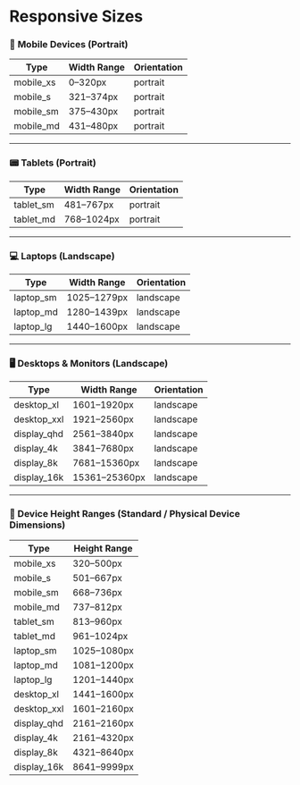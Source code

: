 # Responsive Sizes

### 📱 **Mobile Devices** (Portrait)

| Type        | Width Range    | Orientation |
|-------------|----------------|-------------|
| mobile_xs   | 0–320px        | portrait    |
| mobile_s    | 321–374px      | portrait    |
| mobile_sm   | 375–430px      | portrait    |
| mobile_md   | 431–480px      | portrait    |

---

### 📟 **Tablets** (Portrait)

| Type         | Width Range   | Orientation |
|--------------|---------------|-------------|
| tablet_sm    | 481–767px     | portrait    |
| tablet_md    | 768–1024px    | portrait    |

---

### 💻 **Laptops** (Landscape)

| Type         | Width Range    | Orientation |
|--------------|----------------|-------------|
| laptop_sm    | 1025–1279px    | landscape   |
| laptop_md    | 1280–1439px    | landscape   |
| laptop_lg    | 1440–1600px    | landscape   |

---

### 🖥️ **Desktops & Monitors** (Landscape)

| Type           | Width Range    | Orientation |
|----------------|----------------|-------------|
| desktop_xl     | 1601–1920px    | landscape   |
| desktop_xxl    | 1921–2560px    | landscape   |
| display_qhd    | 2561–3840px    | landscape   |
| display_4k     | 3841–7680px    | landscape   |
| display_8k     | 7681–15360px   | landscape   |
| display_16k    | 15361–25360px  | landscape   |

---



### 📐 Device Height Ranges (Standard / Physical Device Dimensions)

| Type           | Height Range   |
|----------------|----------------|
| mobile_xs      | 320–500px      |
| mobile_s       | 501–667px      |
| mobile_sm      | 668–736px      |
| mobile_md      | 737–812px      |
| tablet_sm      | 813–960px      |
| tablet_md      | 961–1024px     |
| laptop_sm      | 1025–1080px    |
| laptop_md      | 1081–1200px    |
| laptop_lg      | 1201–1440px    |
| desktop_xl     | 1441–1600px    |
| desktop_xxl    | 1601–2160px    |
| display_qhd    | 2161–2160px    |
| display_4k     | 2161–4320px    |
| display_8k     | 4321–8640px    |
| display_16k    | 8641–9999px    |


